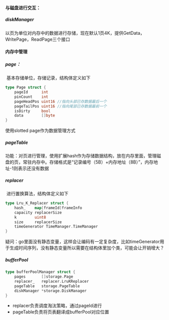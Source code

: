 #### 与磁盘进行交互：

##### diskManager

​	以页为单位对内存中的数据进行存储，现在默认1页4K，提供GetData，WritePage，ReadPage三个接口

#### 内存中管理

##### page：

​	基本存储单位，存储记录，结构体定义如下

```go
type Page struct {
	pageId      int
	pinCount    int
	pageHeadPos uint16 //指向头部已存数据最后一个
	pageTailPos uint16 //指向尾部已存数据最前一个
	isDirty     bool
	data        []byte
}
```

使用slotted page作为数据管理方式

##### pageTable

​	功能：对页进行管理，使用扩展hash作为存储数据结构，放在内存里面，管理磁盘的页，常驻内存中。存储格式是“记录编号（5B）+内存地址（8B）”，内存地址-1则表示还没有数据

##### replacer

​	进行置换算法，结构体定义如下

```go
type Lru_K_Replacer struct {
	hash_    map[frameId]frameInfo
	capacity replacerSize
	k        uint8
	size     replacerSize
    timeGenerator TimeManager.TimeManager
}
```



疑问：go里面没有静态变量，这样会让编码有一定复杂度，比如timeGenerator用于生成时间序列，没有静态变量所以需要在结构体里加个类，可能会让开销增大？

##### bufferPool

```go
type bufferPoolManager struct {
	pages       []storage.Page
	replacer_   replacer.LruKReplacer
	pageTable   storage.PageTable
	diskManager *storage.DiskManager
}
```

* replacer负责调度淘汰策略，通过pageId进行
* pageTable负责将页表翻译成bufferPool对应位置


